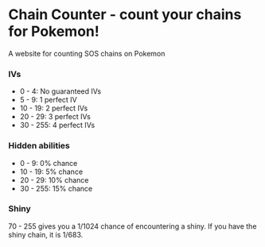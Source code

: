 # Chain Counter - count your chains for Pokemon!
A website for counting SOS chains on Pokemon

### IVs
* 0 - 4: No guaranteed IVs
* 5 - 9: 1 perfect IV
* 10 - 19: 2 perfect IVs
* 20 - 29: 3 perfect IVs
* 30 - 255: 4 perfect IVs

### Hidden abilities
* 0 - 9: 0% chance
* 10 - 19: 5% chance
* 20 - 29: 10% chance
* 30 - 255: 15% chance

### Shiny
70 - 255 gives you a 1/1024 chance of encountering a shiny. If you have the shiny chain, it is 1/683.
